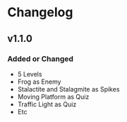 # Changelog

## v1.1.0

### Added or Changed
- 5 Levels
- Frog as Enemy
- Stalactite and Stalagmite as Spikes
- Moving Platform as Quiz
- Traffic Light as Quiz
- Etc